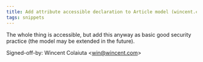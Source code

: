 ```yaml
---
title: Add attribute accessible declaration to Article model (wincent.com, f39c25c)
tags: snippets
---
```


The whole thing is accessible, but add this anyway as basic good security practice (the model may be extended in the future).

Signed-off-by: Wincent Colaiuta &lt;win@wincent.com&gt;
